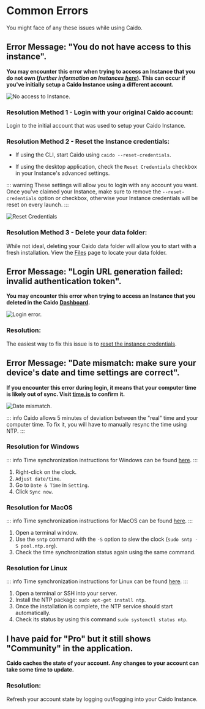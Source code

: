 # Common Errors

You might face of any these issues while using Caido.

## Error Message: "You do not have access to this instance".

**You may encounter this error when trying to access an Instance that you do not own (_further information on Instances [here](/concepts/essentials/instances.md)_). This can occur if you've initially setup a Caido Instance using a different account.**

<img alt="No access to Instance." src="/_images/no_access_error.png" center/>

### Resolution Method 1 - Login with your original Caido account:

Login to the initial account that was used to setup your Caido Instance.

### Resolution Method 2 - Reset the Instance credentials:

- If using the CLI, start Caido using `caido --reset-credentials`.

- If using the desktop application, check the `Reset Credentials` checkbox in your Instance's advanced settings.

::: warning
These settings will allow you to login with any account you want. Once you've claimed your Instance, make sure to remove the `--reset-credentials` option or checkbox, otherwise your Instance credentials will be reset on every launch.
:::

<img src="/_images/reset_credentials_marked.png" alt="Reset Credentials" center/>

### Resolution Method 3 - Delete your data folder:

While not ideal, deleting your Caido data folder will allow you to start with a fresh installation. View the [Files](/concepts/internals/files.md) page to locate your data folder.

## Error Message: "Login URL generation failed: invalid authentication token".

**You may encounter this error when trying to access an Instance that you **deleted** in the Caido [Dashboard](https://dashboard.caido.io).**

<img alt="Login error." src="/_images/login_url_error.png" center/>

### Resolution:

The easiest way to fix this issue is to [reset the instance credentials](#resolution-method-2---reset-the-instance-credentials).

## Error Message: "Date mismatch: make sure your device's date and time settings are correct".

**If you encounter this error during login, it means that your computer time is likely out of sync. Visit [time.is](https://time.is/) to confirm it.**

<img alt="Date mismatch." src="/_images/date_mismatch_error.png" center/>

::: info
Caido allows 5 minutes of deviation between the "real" time and your computer time. To fix it, you will have to manually resync the time using NTP.
:::

### Resolution for Windows

::: info
Time synchronization instructions for Windows can be found [here](https://www.majorgeeks.com/content/page/synchronize_clock_with_an_internet_time_server.html).
:::

1. Right-click on the clock.
1. `Adjust date/time`.
1. Go to `Date & Time` in `Setting`.
1. Click `Sync now`.

### Resolution for MacOS

::: info
Time synchronization instructions for MacOS can be found [here](https://superuser.com/questions/155785/mac-os-x-date-time-synchronization#comment2136688_155788).
:::

1. Open a terminal window.
1. Use the `sntp` command with the `-S` option to slew the clock (`sudo sntp -S pool.ntp.org`).
1. Check the time synchronization status again using the same command.

### Resolution for Linux

::: info
Time synchronization instructions for Linux can be found [here](https://unix.stackexchange.com/questions/137266/how-to-keep-debian-internal-clock-synchronized-with-ntp-servers).
:::

1. Open a terminal or SSH into your server.
1. Install the NTP package: `sudo apt-get install ntp`.
1. Once the installation is complete, the NTP service should start automatically.
1. Check its status by using this command `sudo systemctl status ntp`.

## I have paid for "Pro" but it still shows "Community" in the application.

**Caido caches the state of your account. Any changes to your account can take some time to update.**

### Resolution:

Refresh your account state by logging out/logging into your Caido Instance.
